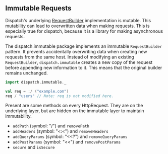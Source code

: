 Immutable Requests
-----------------

Dispatch's underlying [RequestBuilder][rb] implementation is mutable. This
mutability can lead to overwritten data when making requests. This is
especially true for dispatch, because it is a library for making
asynchronous requests.

[rb]: http://asynchttpclient.github.com/async-http-client/apidocs/com/ning/http/client/RequestBuilder.html

The dispatch.immutable package implements an immutable `RequestBuilder`
pattern. It prevents accidentally overwriting data when creating new
requests from the same host. Instead of modifying an existing
`RequestBuilder`, `dispatch.immutable` creates a new copy of the request
before appending new information to it. This means that the original
builder remains unchanged.

```scala
import dispatch.immutable._

val req = :/ ("example.com")
req / "users" // Note: req is not modified here.
```

Present are some methods on every HttpRequest. They are on the underlying
layer, but are hidden on the immutable layer to maintain immutability.

* `addPath` (symbol: "/") and `removePath`
* `addHeaders` (symbol: "<:<") and `removeHeaders`
* `addQueryParams` (symbol: "<<?") and `removeQueryParams`
* `addPostParams` (symbol: "<<") and `removePostParams`
* `secure` and `isSecure`
